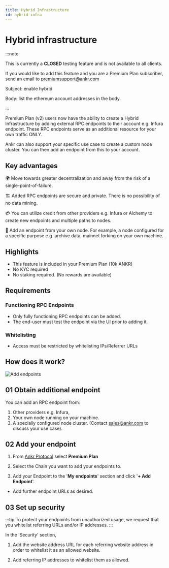 ```yaml
---
title: Hybrid Infrastructure
id: hybrid-infra
---
```


# Hybrid infrastructure

:::note 

This is currently a **CLOSED** testing feature and is not available to all clients. 

If you would like to add this feature and you are a Premium Plan subscriber, send an email to 
premiumsupport@ankr.com

Subject: enable hybrid

Body: list the ethereum account addresses in the body. 



:::

Premium Plan (v2) users now have the ability to create a Hybrid Infrastructure by adding external RPC endpoints to their account e.g. Infura endpoint. These RPC endpoints serve as an additional resource for your own traffic ONLY. 

Ankr can also support your specific use case to create a custom node cluster. You can then add an endpoint from this to your account. 

## Key advantages
		
🌍 Move towards greater decentralization and away from the risk of a single-point-of-failure.

🏗 Added RPC endpoints are secure and private. There is no possibility of no data mining. 

💳 You can utilize credit from other providers e.g. Infura or Alchemy to create new endpoints and multiple paths to nodes.  

💠 Add an endpoint from your own node. For example, a node configured for a specific purpose e.g. archive data, mainnet forking on your own machine.

## Highlights

* This feature is included in your Premium Plan (10k ANKR)
* No KYC required
* No staking required. (No rewards are available)

## Requirements

### Functioning RPC Endpoints
  - Only fully functioning RPC endpoints can be added.
  - The end-user must test the endpoint via the UI prior to adding it. 

### Whitelisting
  - Access must be restricted by whitelisting IPs/Referrer URLs

## How does it work?

![Add endpoints](@site/static/img/add-own-endpoint.png)

## 01 Obtain additional endpoint

You can add an RPC endpoint from:

1. Other providers e.g. Infura, 
2. Your own node running on your machine.
3. A specially configured node cluster. (Contact sales@ankr.com to discuss your use case).

## 02 Add your endpoint

1. From [Ankr Protocol](https://www.ankr.com/protocol/public/) select **Premium Plan**

2. Select the Chain you want to add your endpoints to.

3. Add your Endpoint to the '**My endpoints**' section and click '**+ Add Endpoint**'. 
- Add further endpoint URLs as desired.



## 03 Set up security

:::tip
To protect your endpoints from unauthorized usage, we request that you whitelist referring URLs and/or IP addresses. 
:::

In the 'Security' section, 

1. Add the website address URL for each referring website address in order to whitelist it as an allowed website.

2. Add referring IP addresses to whitelist them as allowed. 






